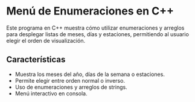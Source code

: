 # Menú de Enumeraciones en C++

Este programa en C++ muestra cómo utilizar enumeraciones y arreglos para desplegar listas de meses, días y estaciones, permitiendo al usuario elegir el orden de visualización.

## Características

- Muestra los meses del año, días de la semana o estaciones.
- Permite elegir entre orden normal o inverso.
- Uso de enumeraciones y arreglos de strings.
- Menú interactivo en consola.
